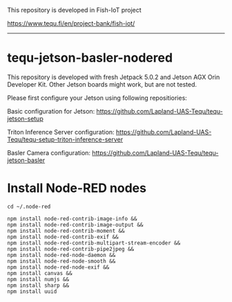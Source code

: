 This repository is developed in Fish-IoT project

https://www.tequ.fi/en/project-bank/fish-iot/ 

---

# tequ-jetson-basler-nodered

This repository is developed with fresh Jetpack 5.0.2 and Jetson AGX Orin Developer Kit. Other Jetson boards might work, but are not tested.

Please first configure your Jetson using following repositiories:

Basic configuration for Jetson:
https://github.com/Lapland-UAS-Tequ/tequ-jetson-setup

Triton Inference Server configuration:
https://github.com/Lapland-UAS-Tequ/tequ-setup-triton-inference-server

Basler Camera configuration:
https://github.com/Lapland-UAS-Tequ/tequ-jetson-basler


# Install Node-RED nodes
```
cd ~/.node-red
```

```
npm install node-red-contrib-image-info &&
npm install node-red-contrib-image-output &&
npm install node-red-contrib-moment &&
npm install node-red-contrib-exif &&
npm install node-red-contrib-multipart-stream-encoder &&
npm install node-red-contrib-pipe2jpeg &&
npm install node-red-node-daemon && 
npm install node-red-node-smooth && 
npm install node-red-node-exif &&
npm install canvas &&
npm install numjs &&
npm install sharp &&
npm install uuid 
```


